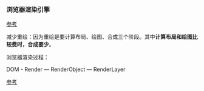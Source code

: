 ### 浏览器渲染引擎

[参考](https://www.cnblogs.com/skying555/p/7850413.html)

减少重绘：因为重绘是要计算布局、绘图、合成三个阶段。其中**计算布局和绘图比较费时，合成要少**。

浏览器渲染过程：

DOM - Render — RenderObject — RenderLayer

[参考](http://www.nowamagic.net/academy/detail/48110562)

